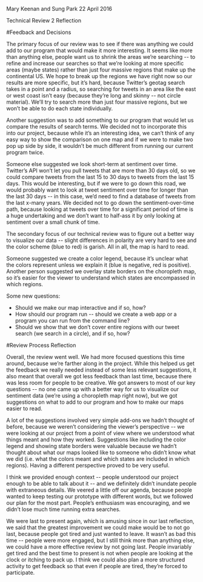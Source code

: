 Mary Keenan and Sung Park
22 April 2016

Technical Review 2 Reflection


#Feedback and Decisions

The primary focus of our review was to see if there was anything we could add to our program that would make it more interesting. It seems like more than anything else, people want us to shrink the areas we’re searching -- to refine and increase our searches so that we’re looking at more specific areas (maybe states) rather than just four massive regions that make up the continental US. We hope to break up the regions we have right now so our results are more specific, but it’s hard, because Twitter’s geotag search takes in a point and a radius, so searching for tweets in an area like the east or west coast isn’t easy (because they’re long and skinny -- not circle material). We’ll try to search more than just four massive regions, but we won’t be able to do each state individually. 

Another suggestion was to add something to our program that would let us compare the results of search terms. We decided not to incorporate this into our project, because while it’s an interesting idea, we can’t think of any easy way to show the comparison on one map and if we were to make two pop up side by side, it wouldn’t be much different from running our current program twice. 

Someone else suggested we look short-term at sentiment over time. Twitter’s API won’t let you pull tweets that are more than 30 days old, so we could compare tweets from the last 15 to 30 days to tweets from the last 15 days. This would be interesting, but if we were to go down this road, we would probably want to look at tweet sentiment over time for longer than the last 30 days -- in this case, we’d need to find a database of tweets from the last x-many years. We decided not to go down the sentiment-over-time path, because looking at tweets over time for a significant period of time is a huge undertaking and we don’t want to half-ass it by only looking at sentiment over a small chunk of time. 

The secondary focus of our technical review was to figure out a better way to visualize our data -- slight differences in polarity are very hard to see and the color scheme (blue to red) is garish. All in all, the map is hard to read.

Someone suggested we create a color legend, because it’s unclear what the colors represent unless we explain it (blue is negative, red is positive). Another person suggested we overlay state borders on the choropleth map, so it’s easier for the viewer to understand which states are encompassed in which regions. 
	
Some new questions:
* Should we make our map interactive and if so, how?
* How should our program run -- should we create a web app or a program you can run from the command line?
* Should we show that we don’t cover entire regions with our tweet search (we search in a circle), and if so, how?
		

#Review Process Reflection

Overall, the review went well. We had more focused questions this time around, because we’re farther along in the project. While this helped us get the feedback we really needed instead of some less relevant suggestions, it also meant that overall we got less feedback than last time, because there was less room for people to be creative. We got answers to most of our key questions -- no one came up with a better way for us to visualize our sentiment data (we’re using a choropleth map right now), but we got suggestions on what to add to our program and how to make our maps easier to read.

A lot of the suggestions involved very simple add-ons we hadn’t thought of before, because we weren’t considering the viewer’s perspective -- we were looking at our project from a point of view where we understood what things meant and how they worked. Suggestions like including the color legend and showing state borders were valuable because we hadn’t thought about what our maps looked like to someone who didn’t know what we did (i.e. what the colors meant and which states are included in which regions). Having a different perspective proved to be very useful. 

I think we provided enough context -- people understood our project enough to be able to talk about it -- and we definitely didn’t inundate people with extraneous details. We veered a little off our agenda, because people wanted to keep testing our prototype with different words, but we followed our plan for the most part. People’s enthusiasm was encouraging, and we didn’t lose much time running extra searches. 

We were last to present again, which is amusing since in our last reflection, we said that the greatest improvement we could make would be to not go last, because people got tired and just wanted to leave. It wasn’t as bad this time -- people were more engaged, but I still think more than anything else, we could have a more effective review by not going last. People invariably get tired and the best time to present is not when people are looking at the clock or itching to pack up. I think we could also plan a more structured activity to get feedback so that even if people are tired, they’re forced to participate. 
